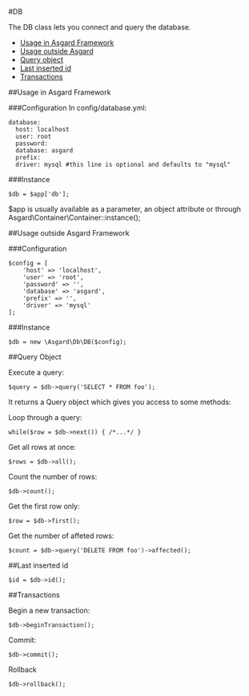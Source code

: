 #DB

The DB class lets you connect and query the database.

- [Usage in Asgard Framework](#usage-asgard)
- [Usage outside Asgard](#usage-outside)
- [Query object](#query)
- [Last inserted id](#id)
- [Transactions](#transactions)

<a name="usage-asgard"></a>
##Usage in Asgard Framework

###Configuration
In config/database.yml:

	database:
	  host: localhost
	  user: root
	  password:
	  database: asgard
	  prefix:
	  driver: mysql #this line is optional and defaults to "mysql"

###Instance

	$db = $app['db'];

$app is usually available as a parameter, an object attribute or through Asgard\Container\Container::instance();

<a name="usage-asgard"></a>
##Usage outside Asgard Framework

###Configuration

	$config = [
		'host' => 'localhost',
		'user' => 'root',
		'password' => '',
		'database' => 'asgard',
		'prefix' => '',
		'driver' => 'mysql'
	];

###Instance

	$db = new \Asgard\Db\DB($config);

<a name="query"></a>
##Query Object

Execute a query:

	$query = $db->query('SELECT * FROM foo');

It returns a Query object which gives you access to some methods:

Loop through a query:

	while($row = $db->next()) { /*...*/ }

Get all rows at once:

	$rows = $db->all();

Count the number of rows:

	$db->count();

Get the first row only:

	$row = $db->first();

Get the number of affeted rows:

	$count = $db->query('DELETE FROM foo')->affected();

<a name="id"></a>
##Last inserted id

	$id = $db->id();

<a name="transactions"></a>
##Transactions

Begin a new transaction:

	$db->beginTransaction();

Commit:

	$db->commit();

Rollback

	$db->rollback();